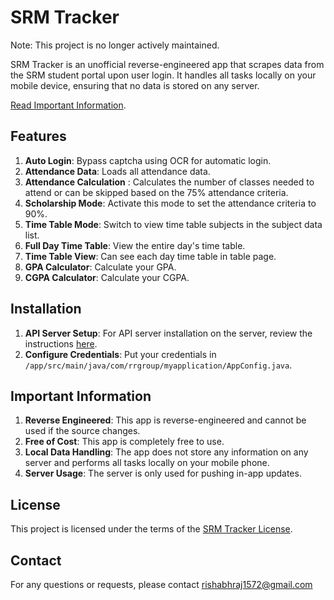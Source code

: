 # SRM Tracker

Note: This project is no longer actively maintained.

SRM Tracker is an unofficial reverse-engineered app that scrapes data from the SRM student portal upon user login. 
It handles all tasks locally on your mobile device, ensuring that no data is stored on any server.

[Read Important Information](#important-information).

## Features

1. **Auto Login**: Bypass captcha using OCR for automatic login.
2. **Attendance Data**: Loads all attendance data.
3. **Attendance Calculation** : Calculates the number of classes needed to attend or can be skipped based on the 75% attendance criteria.
4. **Scholarship Mode**: Activate this mode to set the attendance criteria to 90%.
5. **Time Table Mode**: Switch to view time table subjects in the subject data list.
6. **Full Day Time Table**: View the entire day's time table.
7. **Time Table View**: Can see each day time table in table page.
8. **GPA Calculator**: Calculate your GPA.
9. **CGPA Calculator**: Calculate your CGPA.

## Installation

1. **API Server Setup**: For API server installation on the server, review the instructions [here](https://github.com/rishabhraj1572/SRM-Tracker-WebAPI).
2. **Configure Credentials**: Put your credentials in `/app/src/main/java/com/rrgroup/myapplication/AppConfig.java`.

## Important Information

1. **Reverse Engineered**: This app is reverse-engineered and cannot be used if the source changes.
2. **Free of Cost**: This app is completely free to use.
3. **Local Data Handling**: The app does not store any information on any server and performs all tasks locally on your mobile phone.
4. **Server Usage**: The server is only used for pushing in-app updates.

## License

This project is licensed under the terms of the [SRM Tracker License](LICENSE).

## Contact

For any questions or requests, please contact rishabhraj1572@gmail.com

